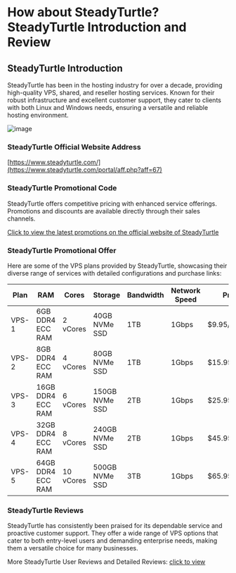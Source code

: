 # How about SteadyTurtle? SteadyTurtle Introduction and Review

## SteadyTurtle Introduction

SteadyTurtle has been in the hosting industry for over a decade, providing high-quality VPS, shared, and reseller hosting services. Known for their robust infrastructure and excellent customer support, they cater to clients with both Linux and Windows needs, ensuring a versatile and reliable hosting environment.

![image](https://github.com/tributvlt/SteadyTurtle/assets/169460910/0aad9279-8b50-4d2a-837b-ba2be6b14669)

### SteadyTurtle Official Website Address

[https://www.steadyturtle.com/](https://www.steadyturtle.com/portal/aff.php?aff=67)

### SteadyTurtle Promotional Code

SteadyTurtle offers competitive pricing with enhanced service offerings. Promotions and discounts are available directly through their sales channels.

[Click to view the latest promotions on the official website of SteadyTurtle](https://www.steadyturtle.com/portal/aff.php?aff=67)

### SteadyTurtle Promotional Offer

Here are some of the VPS plans provided by SteadyTurtle, showcasing their diverse range of services with detailed configurations and purchase links:

| Plan   | RAM             | Cores | Storage       | Bandwidth | Network Speed | Price        | Order Link                                                      |
|--------|-----------------|-------|---------------|-----------|---------------|--------------|-----------------------------------------------------------------|
| VPS-1  | 6GB DDR4 ECC RAM| 2 vCores | 40GB NVMe SSD | 1TB       | 1Gbps         | $9.95/month  | [Deploy Instantly](https://www.steadyturtle.com/portal/aff.php?aff=67) |
| VPS-2  | 8GB DDR4 ECC RAM| 4 vCores | 80GB NVMe SSD | 1TB       | 1Gbps         | $15.95/month | [Deploy Instantly](https://www.steadyturtle.com/portal/aff.php?aff=67) |
| VPS-3  | 16GB DDR4 ECC RAM| 6 vCores | 150GB NVMe SSD | 2TB       | 1Gbps         | $25.95/month | [Deploy Instantly](https://www.steadyturtle.com/portal/aff.php?aff=67) |
| VPS-4  | 32GB DDR4 ECC RAM| 8 vCores | 240GB NVMe SSD | 2TB       | 1Gbps         | $45.95/month | [Deploy Instantly](https://www.steadyturtle.com/portal/aff.php?aff=67) |
| VPS-5  | 64GB DDR4 ECC RAM| 10 vCores | 500GB NVMe SSD | 3TB       | 1Gbps         | $65.95/month | [Deploy Instantly](https://www.steadyturtle.com/portal/aff.php?aff=67) |

### SteadyTurtle Reviews

SteadyTurtle has consistently been praised for its dependable service and proactive customer support. They offer a wide range of VPS options that cater to both entry-level users and demanding enterprise needs, making them a versatile choice for many businesses.

More SteadyTurtle User Reviews and Detailed Reviews: [click to view](https://www.steadyturtle.com/portal/aff.php?aff=67)
